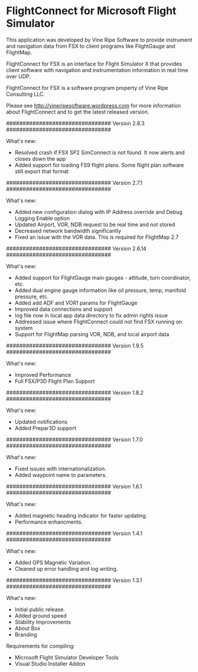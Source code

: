 # FlightConnect for Microsoft Flight Simulator

This application was developed by Vine Ripe Software to provide instrument and navigation data from FSX to client programs like FlightGauge and FlightMap. 

FlightConnect for FSX is an interface for Flight Simulator X that provides client software with navigation and instrumentation information in real time over UDP. 

FlightConnect for FSX is a software program property of Vine Ripe Consulting LLC. 

Please see http://vineripesoftware.wordpress.com for more information about FlightConnect and to get the latest released version.

################################
Version 2.8.3
################################

What's new: 
- Resolved crash if FSX SP2 SimConnect is not found. It now alerts and closes down the app
- Added support for loading FS9 flight plans. Some flight plan software still export that format


################################
Version 2.7.1
################################

What's new: 
- Added new configuration dialog with IP Address override and Debug Logging Enable option
- Updated Airport, VOR, NDB request to be real time and not stored
- Decreased network bandwidth significantly
- Fixed an issue with the VOR data. This is required for FlightMap 2.7


################################
Version 2.6.14
################################

What's new: 
- Added support for FlightGauge main gauges - attitude, turn coordinator, etc.
- Added dual engine gauge information like oil pressure, temp, manifold pressure, etc.
- Added add ADF and VOR1 params for FlightGauge
- Improved data connections and support
- log file now in local app data directory to fix admin rights issue
- Addressed issue where FlightConnect could not find FSX running on system
- Support for FlightMap parsing VOR, NDB, and local airport data


################################
Version 1.9.5
################################

What's new: 
- Improved Performance
- Full FSX/P3D Flight Plan Support


################################
Version 1.8.2
################################

What's new: 
- Updated notifications
- Added Prepar3D support


################################
Version 1.7.0
################################

What's new: 
- Fixed issues with internationalization.
- Added waypoint name to parameters.


################################
Version 1.6.1
################################

What's new: 
- Added magnetic heading indicator for faster updating.
- Performance enhancments.


################################
Version 1.4.1
################################

What's new: 
- Added GPS Magnetic Variation.
- Cleaned up error handling and log writing.


################################
Version 1.3.1
################################

What's new: 
- Initial public release.
- Added ground speed
- Stability Improvements
- About Box
- Branding

Requirements for compiling: 
* Microsoft Flight Simulator Developer Tools
* Visual Studio Installer Addon
